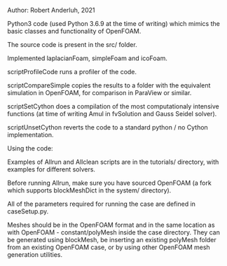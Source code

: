 Author: Robert Anderluh, 2021


Python3 code (used Python 3.6.9 at the time of writing) which mimics the basic classes and functionality of OpenFOAM.

The source code is present in the src/ folder.


Implemented laplacianFoam, simpleFoam and icoFoam.


scriptProfileCode runs a profiler of the code.

scriptCompareSimple copies the results to a folder with the equivalent simulation in OpenFOAM, for comparison in ParaView or similar.

scriptSetCython does a compilation of the most computationaly intensive functions (at time of writing Amul in fvSolution and Gauss Seidel solver).

scriptUnsetCython reverts the code to a standard python / no Cython implementation.


Using the code:

Examples of Allrun and Allclean scripts are in the tutorials/ directory, with examples for different solvers.

Before running Allrun, make sure you have sourced OpenFOAM (a fork which supports blockMeshDict in the system/ directory).

All of the parameters required for running the case are defined in caseSetup.py.

Meshes should be in the OpenFOAM format and in the same location as with OpenFOAM - constant/polyMesh inside the case directory.
They can be generated using blockMesh, be inserting an existing polyMesh folder from an existing OpenFOAM case, or by using other OpenFOAM mesh generation utilities.
